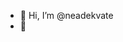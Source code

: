 - 👋 Hi, I’m @neadekvate
- 👀 

<!---
neadekvate/neadekvate is a ✨ special ✨ repository because its `README.md` (this file) appears on your GitHub profile.
You can click the Preview link to take a look at your changes.
--->
